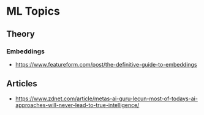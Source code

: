 # ML Topics

## Theory
### Embeddings
- https://www.featureform.com/post/the-definitive-guide-to-embeddings

## Articles
- https://www.zdnet.com/article/metas-ai-guru-lecun-most-of-todays-ai-approaches-will-never-lead-to-true-intelligence/
